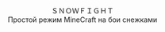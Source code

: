 <div id="header" align="center"> 
ＳＮＯＷＦＩＧＨＴ</div>
<div id="footer" align="center">
Простой режим MineCraft на бои снежками
</div>
